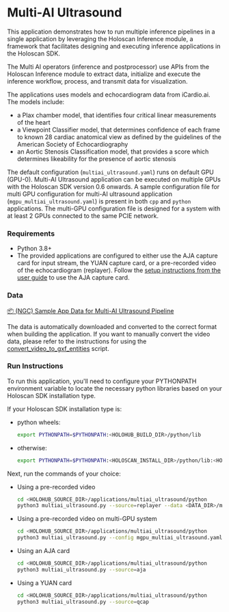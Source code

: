 # Multi-AI Ultrasound

This application demonstrates how to run multiple inference pipelines in a single application by leveraging the Holoscan Inference module, a framework that facilitates designing and executing inference applications in the Holoscan SDK.

The Multi AI operators (inference and postprocessor) use APIs from the Holoscan Inference module to extract data, initialize and execute the inference workflow, process, and transmit data for visualization.

The applications uses models and echocardiogram data from iCardio.ai. The models include:
- a Plax chamber model, that identifies four critical linear measurements of the heart
- a Viewpoint Classifier model, that determines confidence of each frame to known 28 cardiac anatomical view as defined by the guidelines of the American Society of Echocardiography
- an Aortic Stenosis Classification model, that provides a score which determines likeability for the presence of aortic stenosis

The default configuration (`multiai_ultrasound.yaml`) runs on default GPU (GPU-0). Multi-AI Ultrasound application can be executed on multiple GPUs with the Holoscan SDK version 0.6 onwards. A sample configuration file for multi GPU configuration for multi-AI ultrasound application (`mgpu_multiai_ultrasound.yaml`) is present in both `cpp` and `python` applications. The multi-GPU configuration file is designed for a system with at least 2 GPUs connected to the same PCIE network.

### Requirements

- Python 3.8+
- The provided applications are configured to either use the AJA capture card for input stream, the YUAN capture card, or a pre-recorded video of the echocardiogram (replayer). Follow the [setup instructions from the user guide](https://docs.nvidia.com/clara-holoscan/sdk-user-guide/aja_setup.html) to use the AJA capture card.

### Data

[📦️ (NGC) Sample App Data for Multi-AI Ultrasound Pipeline](https://catalog.ngc.nvidia.com/orgs/nvidia/teams/clara-holoscan/resources/holoscan_multi_ai_ultrasound_sample_data)

The data is automatically downloaded and converted to the correct format when building the application.
If you want to manually convert the video data, please refer to the instructions for using the [convert_video_to_gxf_entities](https://github.com/nvidia-holoscan/holoscan-sdk/tree/main/scripts#convert_video_to_gxf_entitiespy) script.

### Run Instructions

To run this application, you'll need to configure your PYTHONPATH environment variable to locate the
necessary python libraries based on your Holoscan SDK installation type.

If your Holoscan SDK installation type is:

* python wheels:

  ```bash
  export PYTHONPATH=$PYTHONPATH:<HOLOHUB_BUILD_DIR>/python/lib
  ```

* otherwise:

  ```bash
  export PYTHONPATH=$PYTHONPATH:<HOLOSCAN_INSTALL_DIR>/python/lib:<HOLOHUB_BUILD_DIR>/python/lib
  ```

Next, run the commands of your choice:

* Using a pre-recorded video
    ```bash
    cd <HOLOHUB_SOURCE_DIR>/applications/multiai_ultrasound/python
    python3 multiai_ultrasound.py --source=replayer --data <DATA_DIR>/multiai_ultrasound
    ```

* Using a pre-recorded video on multi-GPU system
    ```bash
    cd <HOLOHUB_SOURCE_DIR>/applications/multiai_ultrasound/python
    python3 multiai_ultrasound.py --config mgpu_multiai_ultrasound.yaml --source=replayer --data <DATA_DIR>/multiai_ultrasound
    ```

* Using an AJA card
    ```bash
    cd <HOLOHUB_SOURCE_DIR>/applications/multiai_ultrasound/python
    python3 multiai_ultrasound.py --source=aja
    ```

* Using a YUAN card
    ```bash
    cd <HOLOHUB_SOURCE_DIR>/applications/multiai_ultrasound/python
    python3 multiai_ultrasound.py --source=qcap
    ```
